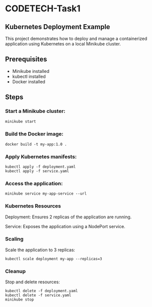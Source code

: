 # CODETECH-Task1
## Kubernetes Deployment Example

This project demonstrates how to deploy and manage a containerized application using Kubernetes on a local Minikube cluster.

## Prerequisites
- Minikube installed
- kubectl installed
- Docker installed

## Steps
### Start a Minikube cluster:
   ```bash
   minikube start
   ```
### Build the Docker image:
   ```
   docker build -t my-app:1.0 .
   ```
### Apply Kubernetes manifests:
   ```
   kubectl apply -f deployment.yaml
   kubectl apply -f service.yaml
   ```
### Access the application:
   ```
   minikube service my-app-service --url
   ```
### Kubernetes Resources
Deployment: Ensures 2 replicas of the application are running.

Service: Exposes the application using a NodePort service.

### Scaling

Scale the application to 3 replicas:
```
kubectl scale deployment my-app --replicas=3
```
### Cleanup
Stop and delete resources:
```
kubectl delete -f deployment.yaml
kubectl delete -f service.yaml
minikube stop
```
